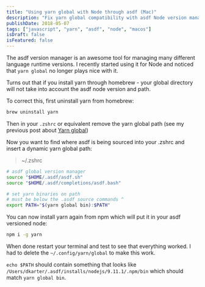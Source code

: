 ```yaml
---
title: "Using yarn global with Node through asdf (Mac)"
description: "Fix yarn global compatibility with asdf Node version manager by reinstalling and configuring PATH."
publishDate: 2018-05-07
tags: ["javascript", "yarn", "asdf", "node", "macos"]
isDraft: false
isFeatured: false
---
```


The asdf version manager is an awesome tool for managing many different language runtime versions. I recently started using it for Node and noticed that `yarn global` no longer plays nice with it.

Turns out that if you install yarn through homebrew - your global directory will not take into account the asdf node version and path.

To correct this, first uninstall yarn from homebrew:

```bash
brew uninstall yarn
```

Then in your `.zshrc` or equivalent remove the yarn global path (see my previous post about [Yarn global](https://til.hashrocket.com/posts/abfcbb7613-yarn-global))

Now you want to find where asdf is being sourced into your .zshrc and insert a dynamic yarn global path:

> ~/.zshrc
```bash
# asdf global version manager
source "$HOME/.asdf/asdf.sh"
source "$HOME/.asdf/completions/asdf.bash"

# set yarn binaries on path
# must be below the .asdf source commands ^
export PATH="$(yarn global bin):$PATH"
```

You can now install yarn again from npm which will put it in your asdf versioned node:

```bash
npm i -g yarn
```

When done restart your terminal and test to see that everything worked. I had to delete the `~/.config/yarn/global` to make this work.

`echo $PATH` should contain something that looks like `/Users/dkarter/.asdf/installs/nodejs/9.11.1/.npm/bin` which should match `yarn global bin`.